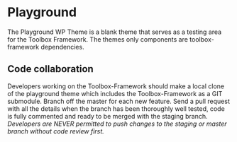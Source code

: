 # Playground

The Playground WP Theme is a blank theme that serves as a testing area for the Toolbox Framework. The themes only components are toolbox-framework dependencies.

## Code collaboration

Developers working on the Toolbox-Framework should make a local clone of the playground theme which includes the Toolbox-Framework as a GIT submodule. Branch off the master for each new feature. Send a pull request with all the details when the branch has been thoroughly well tested, code is fully commented and ready to be merged with the staging branch. *Developers are NEVER permitted to push changes to the staging or master branch without code review first.*
